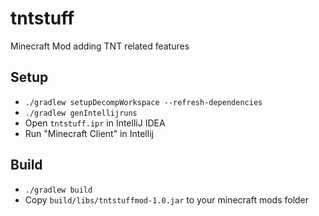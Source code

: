 tntstuff
========

Minecraft Mod adding TNT related features

Setup
-----
* `./gradlew setupDecompWorkspace --refresh-dependencies`
* `./gradlew genIntellijruns`
* Open `tntstuff.ipr` in IntelliJ IDEA
* Run "Minecraft Client" in Intellij

Build
-----
* `./gradlew build`
* Copy `build/libs/tntstuffmod-1.0.jar` to your minecraft mods folder
